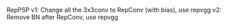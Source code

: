 RepPSP
v1: Change all the 3x3conv to RepConv (with bias), use repvgg
v2: Remove BN after RepConv, use repvgg